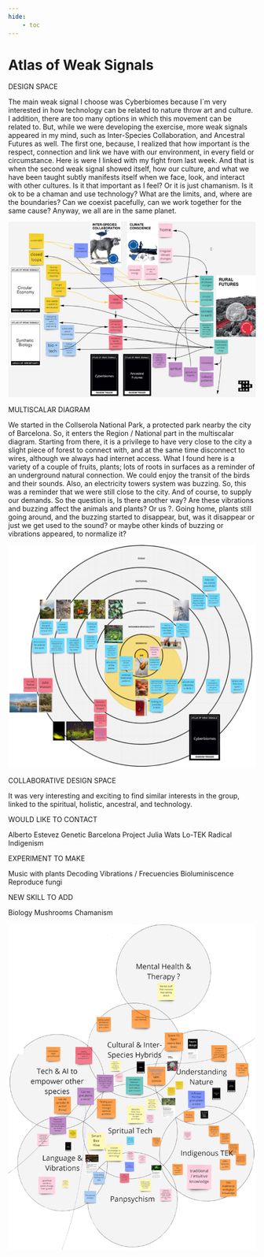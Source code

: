 ```yaml
---
hide:
    - toc
---
```


# Atlas of Weak Signals

DESIGN SPACE

The main weak signal I choose was Cyberbiomes because I´m very interested in how technology can be related to nature throw art and culture. I addition, there are too many options in which this movement can be related to.
But, while we were developing the exercise, more weak signals appeared in my mind, such as Inter-Species Collaboration, and Ancestral Futures as well. 
The first one, because, I realized that how important is the respect, connection and link we have with our environment, in every field or circumstance. Here is were I linked with my fight from last week. 
And that is when the second weak signal showed itself, how our culture, and what we have been taught subtly manifests itself when we face, look, and interact with other cultures.
Is it that important as I feel? Or it is just chamanism. Is it ok to be a chaman and use technology?
What are the limits, and, where are the boundaries?  Can we coexist pacefully, can we work together for the same cause? Anyway, we all are in the same planet.


![](../images/DIAGRAM1.jpg)


MULTISCALAR DIAGRAM

We started in the Collserola National Park, a protected park nearby the city of Barcelona. So, it enters the Region / National part in the multiscalar diagram.
Starting from there, it is a privilege to have very close to the city a slight piece of forest to connect with, and at the same time disconnect to wires,  although we always had internet access.
What I found here is a variety of a couple of fruits, plants; lots of roots in surfaces as a reminder of an underground natural connection. We could enjoy the transit of the birds and their sounds.
Also, an electricity towers system was buzzing.
So, this was a reminder that we were still close to the city. And of course, to supply our demands. So the question is, Is there another way? Are these vibrations and buzzing affect the animals and plants? Or us ?.
Going home, plants still going around, and the buzzing started to disappear, but, was it disappear or just we get used to the sound? or maybe other kinds of buzzing or vibrations appeared, to normalize it?


![](../images/DIAGRAM2.jpg)


COLLABORATIVE DESIGN SPACE

It was very interesting and exciting to find similar interests in the group, linked to the spiritual, holistic, ancestral, and technology.

WOULD LIKE TO CONTACT

Alberto Estevez
Genetic Barcelona Project
Julia Wats
Lo-TEK Radical Indigenism

EXPERIMENT TO MAKE

Music with plants
Decoding Vibrations / Frecuencies
Bioluminiscence
Reproduce fungi

NEW SKILL TO ADD

Biology 
Mushrooms
Chamanism


![](../images/DIAGRAM3.jpg)